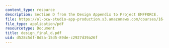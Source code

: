 ```yaml
---
content_type: resource
description: Section D from the Design Appendix to Project EMFFORCE.
file: https://ol-ocw-studio-app-production.s3.amazonaws.com/courses/16-83x-space-systems-engineering-spring-2002-spring-2003/d528c5df0d5a15d589dec2927d39a26f_design_final_d.pdf
file_type: application/pdf
resourcetype: Document
title: design_final_d.pdf
uid: d528c5df-0d5a-15d5-89de-c2927d39a26f
---
```

